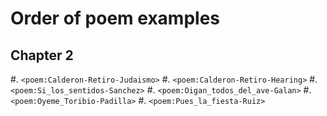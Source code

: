# Order of poem examples

## Chapter 2

#. `<poem:Calderon-Retiro-Judaismo>`
#. `<poem:Calderon-Retiro-Hearing>`
#. `<poem:Si_los_sentidos-Sanchez>`
#. `<poem:Oigan_todos_del_ave-Galan>`
#. `<poem:Oyeme_Toribio-Padilla>`
#. `<poem:Pues_la_fiesta-Ruiz>`
